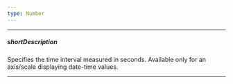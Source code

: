 ```yaml
---
type: Number
---
```

---
##### shortDescription
Specifies the time interval measured in seconds. Available only for an axis/scale displaying date-time values.

---
